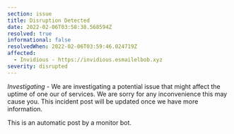 ```yaml
---
section: issue
title: Disruption Detected
date: 2022-02-06T03:58:38.568594Z
resolved: true
informational: false
resolvedWhen: 2022-02-06T03:59:46.024719Z
affected:
  - Invidious - https://invidious.esmailelbob.xyz
severity: disrupted
---
```

*Investigating* - We are investigating a potential issue that might affect the uptime of one our of services. We are sorry for any inconvenience this may cause you. This incident post will be updated once we have more information.

This is an automatic post by a monitor bot.
        